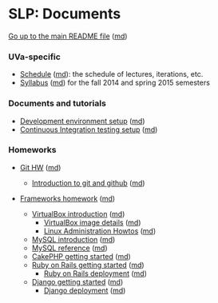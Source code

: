 SLP: Documents
==============

[Go up to the main README file](../README.html) ([md](../README.md))

### UVa-specific

- [Schedule](../uva/schedule.html) ([md](../uva/schedule.md)): the schedule of lectures, iterations, etc.
- [Syllabus](../uva/syllabus.html) ([md](../uva/syllabus.md)) for the fall 2014 and spring 2015 semesters

### Documents and tutorials

- [Development environment setup](dev-env-setup.html) ([md](dev-env-setup.md))
- [Continuous Integration testing setup](ci-setup.html) ([md](ci-setup.md))

### Homeworks

- [Git HW](hw-git.html) ([md](hw-git.html))
    - [Introduction to git and github](git-intro.html) ([md](git-intro.md))

- [Frameworks homework](hw-frameworks.html) ([md](framework-hw.md))
    - [VirtualBox introduction](virtualbox-intro.html) ([md](virtualbox-intro.md))
        - [VirtualBox image details](virtualbox-image-details.html) ([md](virtualbox-image-details.md))
        - [Linux Administration Howtos](linux-admin-howtos.html) ([md](linux-admin-howtos.md))
    - [MySQL introduction](mysql-intro.html) ([md](mysql-intro.md))
    - [MySQL reference](mysql-reference.html) ([md](mysql-reference.md))
    - [CakePHP getting started](cakephp-getting-started.html) ([md](cakephp-getting-started.md))
    - [Ruby on Rails getting started](rubyrails-getting-started.html) ([md](rubyrails-getting-started.md))
        - [Ruby on Rails deployment](rubyrails-deployment.html) ([md](rubyrails-deployment.md))
    - [Django getting started](django-getting-started.html) ([md](django-getting-started.md))
        - [Django deployment](django-deployment.html) ([md](django-deployment.md))
